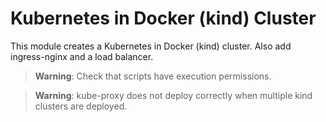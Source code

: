# Kubernetes in Docker (kind) Cluster

This module creates a Kubernetes in Docker (kind) cluster. Also add ingress-nginx and a load balancer.

> **Warning**: Check that scripts have execution permissions.

> **Warning**: kube-proxy does not deploy correctly when multiple kind clusters are deployed.